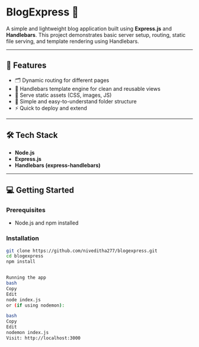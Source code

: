 # BlogExpress 📝

A simple and lightweight blog application built using **Express.js** and **Handlebars**. This project demonstrates basic server setup, routing, static file serving, and template rendering using Handlebars.

---

## 🚀 Features

- 🗂️ Dynamic routing for different pages
- 🎨 Handlebars template engine for clean and reusable views
- 💾 Serve static assets (CSS, images, JS)
- 📝 Simple and easy-to-understand folder structure
- ⚡ Quick to deploy and extend

---

## 🛠️ Tech Stack

- **Node.js**
- **Express.js**
- **Handlebars (express-handlebars)**

---

## 💻 Getting Started

### Prerequisites

- Node.js and npm installed

### Installation

```bash
git clone https://github.com/niveditha277/blogexpress.git
cd blogexpress
npm install


Running the app
bash
Copy
Edit
node index.js
or (if using nodemon):

bash
Copy
Edit
nodemon index.js
Visit: http://localhost:3000


